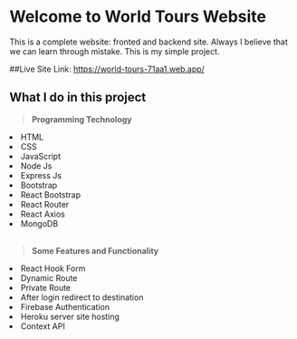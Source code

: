 # Welcome to World Tours Website

<p>This is a complete website: fronted and backend site. Always I believe that we can learn through mistake. This is my simple project.</p>

##Live Site Link: https://world-tours-71aa1.web.app/

## What I do in this project
<b><blockquote> Programming Technology</blockquote></b>
<li>HTML</li>
<li>CSS</li>
<li>JavaScript</li>
<li>Node Js</li>
<li>Express Js</li>
<li>Bootstrap</li>
<li>React Bootstrap</li>
<li>React Router</li>
<li>React Axios</li>
<li>MongoDB</li>
<br/>
<b><blockquote> Some Features and Functionality</blockquote></b>
<li>React Hook Form</li>
<li>Dynamic Route</li>
<li>Private Route</li>
<li>After login redirect to destination</li>
<li>Firebase Authentication</li>
<li>Heroku server site hosting</li>
<li>Context API</li>

